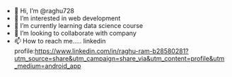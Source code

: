 - 👋 Hi, I’m @raghu728
- 👀 I’m interested in web development 
- 🌱 I’m currently learning data science course
- 💞️ I’m looking to collaborate with company
- 📫 How to reach me..... linkedin profile:https://www.linkedin.com/in/raghu-ram-b28580281?utm_source=share&utm_campaign=share_via&utm_content=profile&utm_medium=android_app

<!---
raghu728/raghu728 is a ✨ special ✨ repository because its `README.md` (this file) appears on your GitHub profile.
You can click the Preview link to take a look at your changes.
--->
